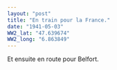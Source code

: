 ```yaml
---
layout: "post"
title: "En train pour la France."
date: "1941-05-03"
WW2_lat: "47.639674"
WW2_long: "6.863849"
---
```


Et ensuite en route pour Belfort.


<div class="histoire"></div>

<div class="commentaire"></div>